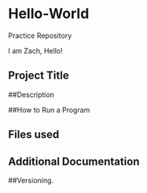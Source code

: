# Hello-World
Practice Repository

I am Zach, Hello!

## Project Title

##Description

##How to Run a Program

## Files used

## Additional Documentation

##Versioning.
